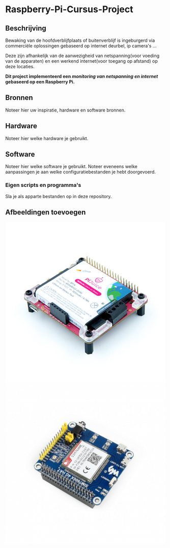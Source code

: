 # Raspberry-Pi-Cursus-Project
## Beschrijving
Bewaking van de hoofdverblijfplaats of buitenverblijf is ingeburgerd via commerciële oplossingen gebaseerd op internet deurbel, ip camera's ...

Deze zijn afhankelijk van de aanwezigheid van netspanning(voor voeding van de apparaten) en een werkend internet(voor toegang op afstand) op deze locaties. 

**Dit project implementeerd een _monitoring van netspanning en internet_ gebaseerd op een Raspberry Pi.**
## Bronnen
Noteer hier uw inspiratie, hardware en software bronnen. 
## Hardware
Noteer hier welke hardware je gebruikt. 
## Software
Noteer hier welke software je gebruikt. 
Noteer eveneens welke aanpassingen je aan welke configuratiebestanden je hebt doorgevoerd. 
### Eigen scripts en programma's
Sla je als apparte bestanden op in deze repository. 
## Afbeeldingen toevoegen
![En dit de afbeelding in onze image map](Images/PiJuice-Updated-3_1024x.jpg)
![En dit de afbeelding in onze image map](Images/dfsgxv.png)
